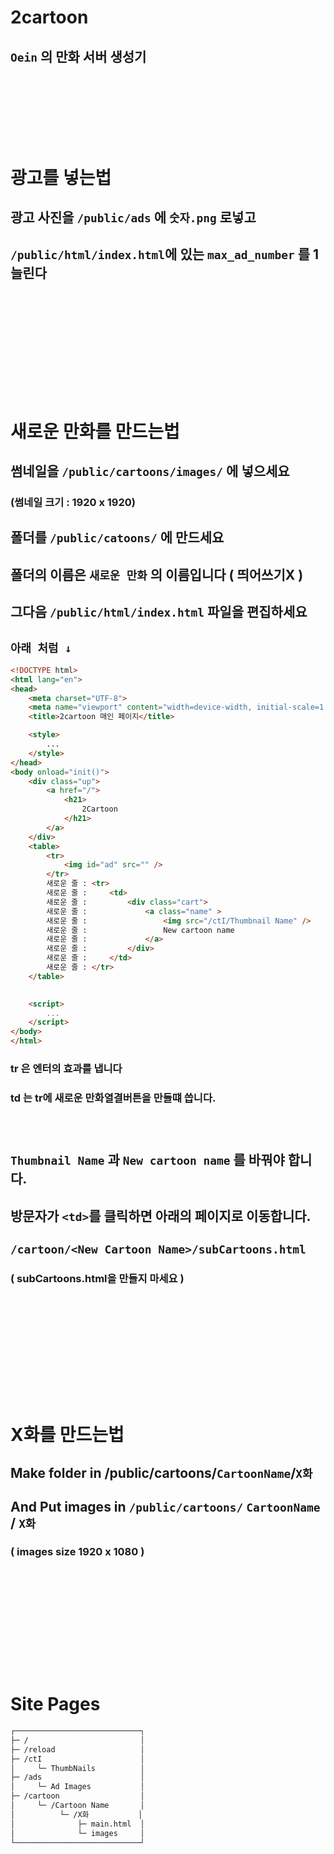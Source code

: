 # 2cartoon
## `Oein` 의 만화 서버 생성기
## ㅤ
## ㅤ
# 광고를 넣는법
## 광고 사진을 ``/public/ads`` 에 ``숫자.png`` 로넣고
## ``/public/html/index.html``에 있는 `max_ad_number` 를 1 늘린다
## ㅤ
## ㅤ
## ㅤ
# 새로운 만화를 만드는법
## 썸네일을 `/public/cartoons/images/` 에 넣으세요
### (썸네일 크기 : 1920 x 1920)
## 폴더를 `/public/catoons/` 에 만드세요
## 폴더의 이름은 ``새로운 만화`` 의 이름입니다 ( 띄어쓰기X )
## 그다음 `/public/html/index.html` 파일을 편집하세요
## `아래 처럼 ↓`
```html
<!DOCTYPE html>
<html lang="en">
<head>
    <meta charset="UTF-8">
    <meta name="viewport" content="width=device-width, initial-scale=1.0">
    <title>2cartoon 매인 페이지</title>

    <style>
        ...
    </style>
</head>
<body onload="init()">
    <div class="up">
        <a href="/">
            <h21>
                2Cartoon
            </h21>
        </a>
    </div>
    <table>
        <tr>
            <img id="ad" src="" />
        </tr>
        새로운 줄 : <tr>
        새로운 줄 :     <td>
        새로운 줄 :         <div class="cart">
        새로운 줄 :             <a class="name" >
        새로운 줄 :                 <img src="/ctI/Thumbnail Name" />
        새로운 줄 :                 New cartoon name
        새로운 줄 :             </a>
        새로운 줄 :         </div>
        새로운 줄 :     </td>
        새로운 줄 : </tr>
    </table>
    

    <script>
        ...
    </script>
</body>
</html>
```
### tr 은 엔터의 효과를 냅니다
### td 는 tr에 새로운 만화열결버튼을 만들떄 씁니다.
###### ㅤ
## `Thumbnail Name` 과 `New cartoon name` 를 바꿔야 합니다.
## 방문자가 `<td>`를 클릭하면 아래의 페이지로 이동합니다.
## `/cartoon/<New Cartoon Name>/subCartoons.html`
### ( subCartoons.html을 만들지 마세요 )

## ㅤ
## ㅤ
## ㅤ
# X화를 만드는법
## Make folder in /public/cartoons/`CartoonName`/`X화`
## And Put images in `/public/cartoons/` ```CartoonName``` / ```X화```
### ( images size 1920 x 1080 )
## ㅤ
## ㅤ
## ㅤ
# Site Pages
```html
┌────────────────────────────┐
├─ /                         │
├─ /reload                   │
├─ /ctI                      │
│     └─ ThumbNails          │
├─ /ads                      │
│     └─ Ad Images           │
├─ /cartoon                  │
│     └─ /Cartoon Name       │
│          └─ /X화           │
│              ├─ main.html  │
│              └─ images     │
└────────────────────────────┘
```